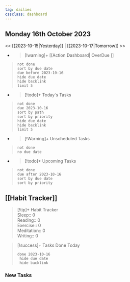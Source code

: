```yaml
---
tag: dailies
cssclass: dashboard
---
```

## Monday 16th October 2023

<< [[2023-10-15|Yesterday]] | [[2023-10-17|Tomorrow]] >>

- > [!warning]+ [[Action Dashboard| OverDue ]]
> ```tasks
> not done
> sort by due date
> due before 2023-10-16
> hide due date
> hide backlink
> limit 5
> ```

- > [!todo]+ Today's Tasks
> ```tasks
> not done
> due 2023-10-16
> sort by path
> sort by priority
> hide due date
> hide backlink
> limit 5
> ```

- > [!Warning]+ Unscheduled Tasks  
 > ```tasks  
 > not done  
 > no due date

- > [!todo]+ Upcoming Tasks
> ```tasks  
> not done  
> due after 2023-10-16  
> sort by due date
> sort by priority  

## [[Habit Tracker]]
> [!tip]+ Habit Tracker  
> Sleep:: 0  
> Reading:: 0  
> Exercise:: 0  
> Meditation:: 0  
> Writing:: 0


> [!success]+ Tasks Done Today
> ```tasks 
> done 2023-10-16
>  hide due date
>  hide backlink
### New Tasks

